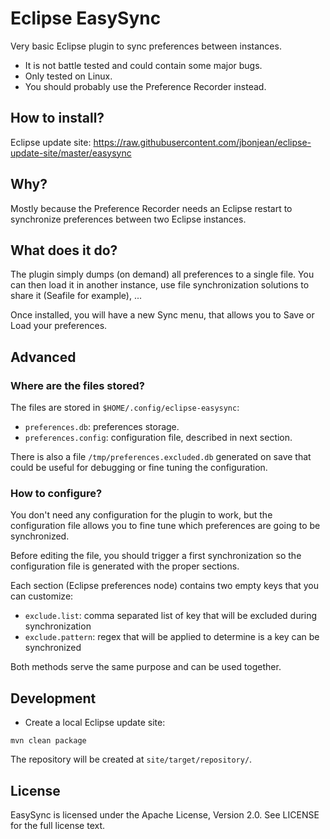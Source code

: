 # Eclipse EasySync

Very basic Eclipse plugin to sync preferences between instances.

 * It is not battle tested and could contain some major bugs.
 * Only tested on Linux.
 * You should probably use the Preference Recorder instead.

## How to install?

Eclipse update site: https://raw.githubusercontent.com/jbonjean/eclipse-update-site/master/easysync

## Why?

Mostly because the Preference Recorder needs an Eclipse restart to synchronize
preferences between two Eclipse instances.

## What does it do?

The plugin simply dumps (on demand) all preferences to a single file. You can
then load it in another instance, use file synchronization solutions to share
it (Seafile for example), ...

Once installed, you will have a new Sync menu, that allows you to Save or Load
your preferences.

## Advanced

### Where are the files stored?

The files are stored in `$HOME/.config/eclipse-easysync`:
 * `preferences.db`: preferences storage.
 * `preferences.config`: configuration file, described in next section.

There is also a file `/tmp/preferences.excluded.db` generated on save that
could be useful for debugging or fine tuning the configuration.

### How to configure?

You don't need any configuration for the plugin to work, but the configuration
file allows you to fine tune which preferences are going to be synchronized.

Before editing the file, you should trigger a first synchronization so the
configuration file is generated with the proper sections.

Each section (Eclipse preferences node) contains two empty keys that you can
customize:
 * `exclude.list`: comma separated list of key that will be excluded during
   synchronization
 * `exclude.pattern`: regex that will be applied to determine is a key can be
   synchronized

Both methods serve the same purpose and can be used together.

## Development

* Create a local Eclipse update site:
```
mvn clean package
```
The repository will be created at `site/target/repository/`.

## License

EasySync is licensed under the Apache License, Version 2.0. See LICENSE for the full license text.

